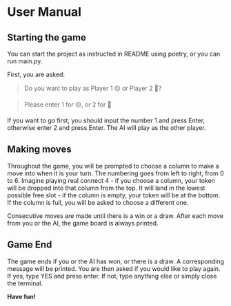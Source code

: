 # User Manual

## Starting the game
You can start the project as instructed in README using poetry, or you can run main.py.

First, you are asked:

> Do you want to play as Player 1 🟡 or Player 2 🔴?

> Please enter 1 for 🟡, or 2 for 🔴

If you want to go first, you should input the number 1 and press Enter, otherwise enter 2 and press Enter. The AI will play as the other player.

## Making moves

Throughout the game, you will be prompted to choose a column to make a move into when it is your turn. The numbering goes from left to right, from 0 to 6. Imagine playing real connect 4 - if you choose a column, your token will be dropped into that column from the top. It will land in the lowest possible free slot - if the column is empty, your token will be at the bottom. If the column is full, you will be asked to choose a different one.

Consecutive moves are made until there is a win or a draw. After each move from you or the AI, the game board is always printed.

## Game End

The game ends if you or the AI has won, or there is a draw. A corresponding message will be printed. You are then asked if you would like to play again. If yes, type YES and press enter. If not, type anything else or simply close the terminal.

**Have fun!**